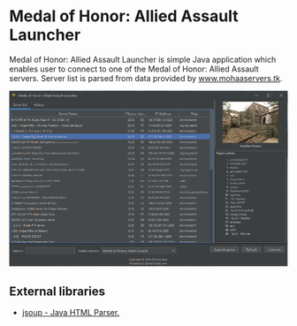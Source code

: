 Medal of Honor: Allied Assault Launcher
======

Medal of Honor: Allied Assault Launcher is simple Java application which enables user to connect to one of the Medal of Honor: Allied Assault servers. Server list is parsed from data provided by  www.mohaaservers.tk.

![MOHAA-Launcher screenshot](https://github.com/ziniewiczp/MOHAA-Launcher/blob/master/src/main/resources/images/screenshot.png)

External libraries
------
* [jsoup - Java HTML Parser.](https://jsoup.org/)
